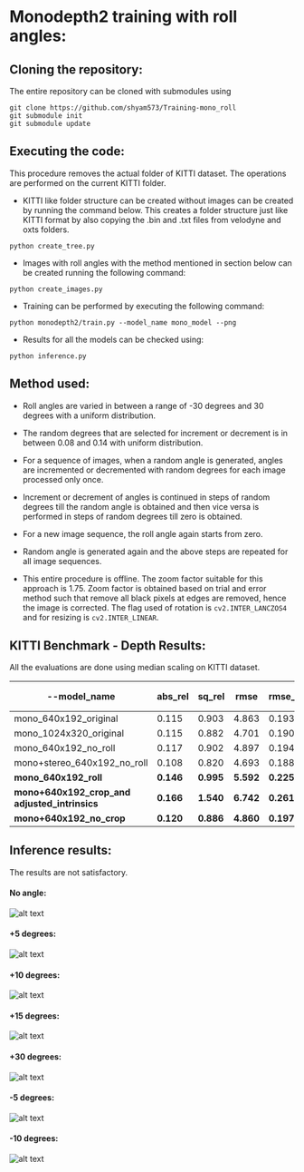 
# Monodepth2 training with roll angles:

## Cloning the repository:

The entire repository can be cloned with submodules using
```
git clone https://github.com/shyam573/Training-mono_roll
git submodule init
git submodule update
```

## Executing the code:

This procedure removes the actual folder of KITTI dataset. The operations are performed on the current KITTI folder.

- KITTI like folder structure can be created without images can be created by running the command below. This creates a folder structure just like KITTI format by also copying the .bin and .txt files from velodyne and oxts folders.
```
python create_tree.py
```

- Images with roll angles with the method mentioned in section below can be created running the following command:
```
python create_images.py
```

- Training can be performed by executing the following command:
```
python monodepth2/train.py --model_name mono_model --png
```

- Results for all the models can be checked using:
```
python inference.py
```

## Method used:

- Roll angles are varied in between a range of -30 degrees and 30 degrees with a uniform distribution.

- The random degrees that are selected for increment or decrement is in between 0.08 and 0.14 with uniform distribution.

- For a sequence of images, when a random angle is generated, angles are incremented or decremented with random degrees for each image processed only once.

- Increment or decrement of angles is continued in steps of random degrees till the random angle is obtained and then vice versa is performed in steps of random degrees till zero is obtained.

- For a new image sequence, the roll angle again starts from zero.

- Random angle is generated again and the above steps are repeated for all image sequences.

- This entire procedure is offline. The zoom factor suitable for this approach is 1.75. Zoom factor is obtained based on trial and error method such that remove all black pixels at edges are removed, hence the image is corrected. The flag used of rotation is `cv2.INTER_LANCZOS4` and for resizing is `cv2.INTER_LINEAR`.

## KITTI Benchmark - Depth Results:

All the evaluations are done using median scaling on KITTI dataset.

| --model_name | abs_rel | sq_rel | rmse | rmse_log | delta<1.25 (a1)| delta<1.25<sup>2</sup> (a2) | delta<1.25<sup>3</sup> (a3) |
| --- | --- | --- | --- | --- | --- | --- | --- |
| mono_640x192_original         | 0.115 | 0.903 | 4.863 | 0.193 | 0.877 | 0.959 | 0.981 |
| mono_1024x320_original        | 0.115 | 0.882 | 4.701 | 0.190 | 0.879 | 0.961 | 0.982 |
| mono_640x192_no_roll          | 0.117 | 0.902 | 4.897 | 0.194 | 0.872 | 0.958 | 0.981 |
| mono+stereo_640x192_no_roll   | 0.108 | 0.820 | 4.693 | 0.188 | 0.884 | 0.961 | 0.981 |
| **mono_640x192_roll**         | **0.146** | **0.995** | **5.592** | **0.225** | **0.800** | **0.942** | **0.977** |
| **mono+640x192_crop_and adjusted_intrinsics** | **0.166** | **1.540** | **6.742** | **0.261** | **0.761** | **0.914** | **0.962** |
| **mono+640x192_no_crop**      | **0.120** | **0.886** | **4.860** | **0.197** | **0.869** | **0.958** | **0.981** |

## Inference results:

The results are not satisfactory.


#### No angle:

![alt text](images/out_image_angle_0.jpg)

#### +5 degrees:

![alt text](images/out_image_angle_5.jpg)

#### +10 degrees:

![alt text](images/out_image_angle_10.jpg)

#### +15 degrees:

![alt text](images/out_image_angle_15.jpg)


#### +30 degrees:

![alt text](images/out_image_angle_30.jpg)


#### -5 degrees:

![alt text](images/out_image_angle_-5.jpg)


#### -10 degrees:

![alt text](images/out_image_angle_-10.jpg)
